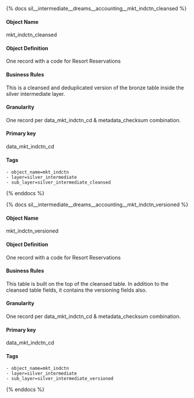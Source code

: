 {% docs sil__intermediate__dreams__accounting__mkt_indctn_cleansed %}

#### Object Name
mkt_indctn_cleansed

#### Object Definition
One record with a code for Resort Reservations

#### Business Rules
This is a cleansed and deduplicated version of the bronze table inside the silver intermediate layer.

#### Granularity
One record per data_mkt_indctn_cd & metadata_checksum combination.

#### Primary key
data_mkt_indctn_cd

#### Tags
    - object_name=mkt_indctn
    - layer=silver_intermediate
    - sub_layer=silver_intermediate_cleansed

{% enddocs %}

{% docs sil__intermediate__dreams__accounting__mkt_indctn_versioned %}

#### Object Name
mkt_indctn_versioned

#### Object Definition
One record with a code for Resort Reservations

#### Business Rules
This table is built on the top of the cleansed table. In addition to the cleansed table fields, it contains the versioning fields also.

#### Granularity
One record per data_mkt_indctn_cd & metadata_checksum combination.

#### Primary key
data_mkt_indctn_cd

#### Tags
    - object_name=mkt_indctn
    - layer=silver_intermediate
    - sub_layer=silver_intermediate_versioned

{% enddocs %}